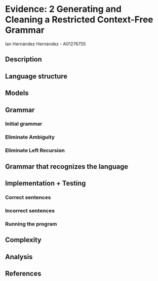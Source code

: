 # Evidence: 2 Generating and Cleaning a Restricted Context-Free Grammar
Ian Hernández Hernández - A01276755

## Description
## Language structure
## Models
## Grammar
### Initial grammar
### Eliminate Ambiguity
### Eliminate Left Recursion
## Grammar that recognizes the language
## Implementation + Testing
### Correct sentences
### Incorrect sentences
### Running the program
## Complexity
## Analysis
## References


